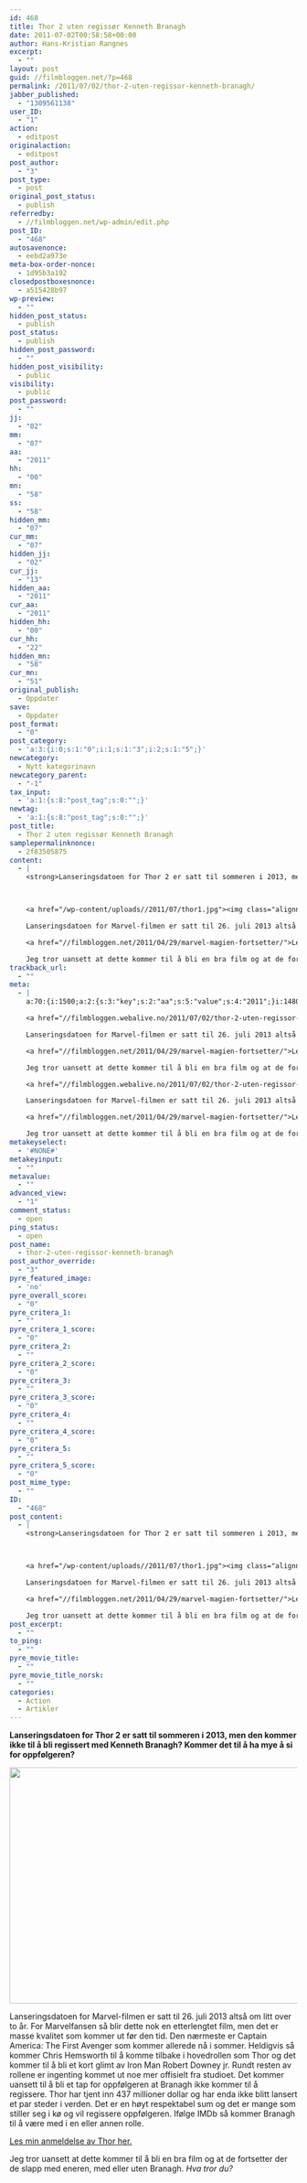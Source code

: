 ```yaml
---
id: 468
title: Thor 2 uten regissør Kenneth Branagh
date: 2011-07-02T00:58:58+00:00
author: Hans-Kristian Rangnes
excerpt:
  - ""
layout: post
guid: //filmbloggen.net/?p=468
permalink: /2011/07/02/thor-2-uten-regissor-kenneth-branagh/
jabber_published:
  - "1309561138"
user_ID:
  - "1"
action:
  - editpost
originalaction:
  - editpost
post_author:
  - "3"
post_type:
  - post
original_post_status:
  - publish
referredby:
  - //filmbloggen.net/wp-admin/edit.php
post_ID:
  - "468"
autosavenonce:
  - eebd2a973e
meta-box-order-nonce:
  - 1d95b3a192
closedpostboxesnonce:
  - a515428b97
wp-preview:
  - ""
hidden_post_status:
  - publish
post_status:
  - publish
hidden_post_password:
  - ""
hidden_post_visibility:
  - public
visibility:
  - public
post_password:
  - ""
jj:
  - "02"
mm:
  - "07"
aa:
  - "2011"
hh:
  - "00"
mn:
  - "58"
ss:
  - "58"
hidden_mm:
  - "07"
cur_mm:
  - "07"
hidden_jj:
  - "02"
cur_jj:
  - "13"
hidden_aa:
  - "2011"
cur_aa:
  - "2011"
hidden_hh:
  - "00"
cur_hh:
  - "22"
hidden_mn:
  - "58"
cur_mn:
  - "51"
original_publish:
  - Oppdater
save:
  - Oppdater
post_format:
  - "0"
post_category:
  - 'a:3:{i:0;s:1:"0";i:1;s:1:"3";i:2;s:1:"5";}'
newcategory:
  - Nytt kategorinavn
newcategory_parent:
  - "-1"
tax_input:
  - 'a:1:{s:8:"post_tag";s:0:"";}'
newtag:
  - 'a:1:{s:8:"post_tag";s:0:"";}'
post_title:
  - Thor 2 uten regissør Kenneth Branagh
samplepermalinknonce:
  - 2f83505875
content:
  - |
    <strong>Lanseringsdatoen for Thor 2 er satt til sommeren i 2013, men den kommer ikke til å bli regissert med Kenneth Branagh? Kommer det til å ha mye å si for oppfølgeren?</strong>



    <a href="/wp-content/uploads//2011/07/thor1.jpg"><img class="alignnone size-large wp-image-665" title="Thor 1" src="/wp-content/uploads//2011/07/thor1-620x413.jpg" alt="" width="620" height="413" /></a>

    Lanseringsdatoen for Marvel-filmen er satt til 26. juli 2013 altså om litt over to år. For Marvelfansen så blir dette nok en etterlengtet film, men det er masse kvalitet som kommer ut før den tid. Den nærmeste er Captain America: The First Avenger som kommer allerede nå i sommer. Heldigvis så kommer Chris Hemsworth til å komme tilbake i hovedrollen som Thor og det kommer til å bli et kort glimt av Iron Man Robert Downey jr. Rundt resten av rollene er ingenting kommet ut noe mer offisielt fra studioet. Det kommer uansett til å bli et tap for oppfølgeren at Branagh ikke kommer til å regissere. Thor har tjent inn 437 millioner dollar og har enda ikke blitt lansert et par steder i verden. Det er en høyt respektabel sum og det er mange som stiller seg i kø og vil regissere oppfølgeren. Ifølge IMDb så kommer Branagh til å være med i en eller annen rolle.

    <a href="//filmbloggen.net/2011/04/29/marvel-magien-fortsetter/">Les min anmeldelse av Thor her.</a>

    Jeg tror uansett at dette kommer til å bli en bra film og at de fortsetter der de slapp med eneren, med eller uten Branagh. <em>Hva tror du?</em>
trackback_url:
  - ""
meta:
  - |
    a:70:{i:1500;a:2:{s:3:"key";s:2:"aa";s:5:"value";s:4:"2011";}i:1480;a:2:{s:3:"key";s:6:"action";s:5:"value";s:8:"editpost";}i:1534;a:2:{s:3:"key";s:13:"advanced_view";s:5:"value";s:1:"1";}i:1488;a:2:{s:3:"key";s:13:"autosavenonce";s:5:"value";s:10:"eebd2a973e";}i:1490;a:2:{s:3:"key";s:20:"closedpostboxesnonce";s:5:"value";s:10:"a515428b97";}i:1535;a:2:{s:3:"key";s:14:"comment_status";s:5:"value";s:4:"open";}i:1525;a:2:{s:3:"key";s:7:"content";s:5:"value";s:1632:"<strong>Lanseringsdatoen for Thor 2 er satt til sommeren i 2013, men den kommer ikke til å bli regissert med Kenneth Branagh? Kommer det til å ha mye å si for oppfølgeren?</strong>

    <a href="//filmbloggen.webalive.no/2011/07/02/thor-2-uten-regissor-kenneth-branagh/manhattan-3/" rel="attachment wp-att-469"><img class="alignnone size-large wp-image-469" title="MANHATTAN" src="//filmbloggen.webalive.no/files/2011/07/thor-1024x682.jpg" alt="" width="600" height="399" /></a>

    Lanseringsdatoen for Marvel-filmen er satt til 26. juli 2013 altså om litt over to år. For Marvelfansen så blir dette nok en etterlengtet film, men det er masse kvalitet som kommer ut før den tid. Den nærmeste er Captain America: The First Avenger som kommer allerede nå i sommer. Heldigvis så kommer Chris Hemsworth til å komme tilbake i hovedrollen som Thor og det kommer til å bli et kort glimt av Iron Man Robert Downey jr. Rundt resten av rollene er ingenting kommet ut noe mer offisielt fra studioet. Det kommer uansett til å bli et tap for oppfølgeren at Branagh ikke kommer til å regissere. Thor har tjent inn 437 millioner dollar og har enda ikke blitt lansert et par steder i verden. Det er en høyt respektabel sum og det er mange som stiller seg i kø og vil regissere oppfølgeren. Ifølge IMDb så kommer Branagh til å være med i en eller annen rolle.

    <a href="//filmbloggen.net/2011/04/29/marvel-magien-fortsetter/">Les min anmeldelse av Thor her.</a>

    Jeg tror uansett at dette kommer til å bli en bra film og at de fortsetter der de slapp med eneren, med eller uten Branagh. <em>Hva tror du?</em>";}i:1509;a:2:{s:3:"key";s:6:"cur_aa";s:5:"value";s:4:"2011";}i:1511;a:2:{s:3:"key";s:6:"cur_hh";s:5:"value";s:2:"17";}i:1507;a:2:{s:3:"key";s:6:"cur_jj";s:5:"value";s:2:"13";}i:1505;a:2:{s:3:"key";s:6:"cur_mm";s:5:"value";s:2:"07";}i:1513;a:2:{s:3:"key";s:6:"cur_mn";s:5:"value";s:2:"01";}i:1526;a:2:{s:3:"key";s:7:"excerpt";s:5:"value";s:0:"";}i:1501;a:2:{s:3:"key";s:2:"hh";s:5:"value";s:2:"00";}i:1508;a:2:{s:3:"key";s:9:"hidden_aa";s:5:"value";s:4:"2011";}i:1510;a:2:{s:3:"key";s:9:"hidden_hh";s:5:"value";s:2:"00";}i:1506;a:2:{s:3:"key";s:9:"hidden_jj";s:5:"value";s:2:"02";}i:1504;a:2:{s:3:"key";s:9:"hidden_mm";s:5:"value";s:2:"07";}i:1512;a:2:{s:3:"key";s:9:"hidden_mn";s:5:"value";s:2:"58";}i:1494;a:2:{s:3:"key";s:20:"hidden_post_password";s:5:"value";s:0:"";}i:1492;a:2:{s:3:"key";s:18:"hidden_post_status";s:5:"value";s:7:"publish";}i:1495;a:2:{s:3:"key";s:22:"hidden_post_visibility";s:5:"value";s:6:"public";}i:1552;a:2:{s:3:"key";s:2:"ID";s:5:"value";s:3:"468";}i:637;a:2:{s:3:"key";s:16:"jabber_published";s:5:"value";s:10:"1309561138";}i:1498;a:2:{s:3:"key";s:2:"jj";s:5:"value";s:2:"02";}i:1489;a:2:{s:3:"key";s:20:"meta-box-order-nonce";s:5:"value";s:10:"1d95b3a192";}i:1531;a:2:{s:3:"key";s:12:"metakeyinput";s:5:"value";s:0:"";}i:1530;a:2:{s:3:"key";s:13:"metakeyselect";s:5:"value";s:6:"#NONE#";}i:1532;a:2:{s:3:"key";s:9:"metavalue";s:5:"value";s:0:"";}i:1499;a:2:{s:3:"key";s:2:"mm";s:5:"value";s:2:"07";}i:1502;a:2:{s:3:"key";s:2:"mn";s:5:"value";s:2:"58";}i:1518;a:2:{s:3:"key";s:11:"newcategory";s:5:"value";s:17:"Nytt kategorinavn";}i:1519;a:2:{s:3:"key";s:18:"newcategory_parent";s:5:"value";s:2:"-1";}i:1481;a:2:{s:3:"key";s:14:"originalaction";s:5:"value";s:8:"editpost";}i:1484;a:2:{s:3:"key";s:20:"original_post_status";s:5:"value";s:7:"publish";}i:1514;a:2:{s:3:"key";s:16:"original_publish";s:5:"value";s:8:"Oppdater";}i:1536;a:2:{s:3:"key";s:11:"ping_status";s:5:"value";s:4:"open";}i:1482;a:2:{s:3:"key";s:11:"post_author";s:5:"value";s:1:"3";}i:1538;a:2:{s:3:"key";s:20:"post_author_override";s:5:"value";s:1:"3";}i:1553;a:2:{s:3:"key";s:12:"post_content";s:5:"value";s:1632:"<strong>Lanseringsdatoen for Thor 2 er satt til sommeren i 2013, men den kommer ikke til å bli regissert med Kenneth Branagh? Kommer det til å ha mye å si for oppfølgeren?</strong>

    <a href="//filmbloggen.webalive.no/2011/07/02/thor-2-uten-regissor-kenneth-branagh/manhattan-3/" rel="attachment wp-att-469"><img class="alignnone size-large wp-image-469" title="MANHATTAN" src="//filmbloggen.webalive.no/files/2011/07/thor-1024x682.jpg" alt="" width="600" height="399" /></a>

    Lanseringsdatoen for Marvel-filmen er satt til 26. juli 2013 altså om litt over to år. For Marvelfansen så blir dette nok en etterlengtet film, men det er masse kvalitet som kommer ut før den tid. Den nærmeste er Captain America: The First Avenger som kommer allerede nå i sommer. Heldigvis så kommer Chris Hemsworth til å komme tilbake i hovedrollen som Thor og det kommer til å bli et kort glimt av Iron Man Robert Downey jr. Rundt resten av rollene er ingenting kommet ut noe mer offisielt fra studioet. Det kommer uansett til å bli et tap for oppfølgeren at Branagh ikke kommer til å regissere. Thor har tjent inn 437 millioner dollar og har enda ikke blitt lansert et par steder i verden. Det er en høyt respektabel sum og det er mange som stiller seg i kø og vil regissere oppfølgeren. Ifølge IMDb så kommer Branagh til å være med i en eller annen rolle.

    <a href="//filmbloggen.net/2011/04/29/marvel-magien-fortsetter/">Les min anmeldelse av Thor her.</a>

    Jeg tror uansett at dette kommer til å bli en bra film og at de fortsetter der de slapp med eneren, med eller uten Branagh. <em>Hva tror du?</em>";}i:1554;a:2:{s:3:"key";s:12:"post_excerpt";s:5:"value";s:0:"";}i:1516;a:2:{s:3:"key";s:11:"post_format";s:5:"value";s:1:"0";}i:1487;a:2:{s:3:"key";s:7:"post_ID";s:5:"value";s:3:"468";}i:1551;a:2:{s:3:"key";s:14:"post_mime_type";s:5:"value";s:0:"";}i:1537;a:2:{s:3:"key";s:9:"post_name";s:5:"value";s:36:"thor-2-uten-regissor-kenneth-branagh";}i:1497;a:2:{s:3:"key";s:13:"post_password";s:5:"value";s:0:"";}i:1493;a:2:{s:3:"key";s:11:"post_status";s:5:"value";s:7:"publish";}i:1523;a:2:{s:3:"key";s:10:"post_title";s:5:"value";s:37:"Thor 2 uten regissør Kenneth Branagh";}i:1483;a:2:{s:3:"key";s:9:"post_type";s:5:"value";s:4:"post";}i:1541;a:2:{s:3:"key";s:14:"pyre_critera_1";s:5:"value";s:0:"";}i:1542;a:2:{s:3:"key";s:20:"pyre_critera_1_score";s:5:"value";s:1:"0";}i:1543;a:2:{s:3:"key";s:14:"pyre_critera_2";s:5:"value";s:0:"";}i:1544;a:2:{s:3:"key";s:20:"pyre_critera_2_score";s:5:"value";s:1:"0";}i:1545;a:2:{s:3:"key";s:14:"pyre_critera_3";s:5:"value";s:0:"";}i:1546;a:2:{s:3:"key";s:20:"pyre_critera_3_score";s:5:"value";s:1:"0";}i:1547;a:2:{s:3:"key";s:14:"pyre_critera_4";s:5:"value";s:0:"";}i:1548;a:2:{s:3:"key";s:20:"pyre_critera_4_score";s:5:"value";s:1:"0";}i:1549;a:2:{s:3:"key";s:14:"pyre_critera_5";s:5:"value";s:0:"";}i:1550;a:2:{s:3:"key";s:20:"pyre_critera_5_score";s:5:"value";s:1:"0";}i:1539;a:2:{s:3:"key";s:19:"pyre_featured_image";s:5:"value";s:2:"no";}i:1540;a:2:{s:3:"key";s:18:"pyre_overall_score";s:5:"value";s:1:"0";}i:1485;a:2:{s:3:"key";s:10:"referredby";s:5:"value";s:48:"//filmbloggen.webalive.no/wp-admin/edit.php";}i:1524;a:2:{s:3:"key";s:20:"samplepermalinknonce";s:5:"value";s:10:"2f83505875";}i:1515;a:2:{s:3:"key";s:4:"save";s:5:"value";s:8:"Oppdater";}i:1503;a:2:{s:3:"key";s:2:"ss";s:5:"value";s:2:"58";}i:1555;a:2:{s:3:"key";s:7:"to_ping";s:5:"value";s:0:"";}i:1527;a:2:{s:3:"key";s:13:"trackback_url";s:5:"value";s:0:"";}i:1479;a:2:{s:3:"key";s:7:"user_ID";s:5:"value";s:1:"1";}i:1496;a:2:{s:3:"key";s:10:"visibility";s:5:"value";s:6:"public";}i:1491;a:2:{s:3:"key";s:10:"wp-preview";s:5:"value";s:0:"";}}
metakeyselect:
  - '#NONE#'
metakeyinput:
  - ""
metavalue:
  - ""
advanced_view:
  - "1"
comment_status:
  - open
ping_status:
  - open
post_name:
  - thor-2-uten-regissor-kenneth-branagh
post_author_override:
  - "3"
pyre_featured_image:
  - 'no'
pyre_overall_score:
  - "0"
pyre_critera_1:
  - ""
pyre_critera_1_score:
  - "0"
pyre_critera_2:
  - ""
pyre_critera_2_score:
  - "0"
pyre_critera_3:
  - ""
pyre_critera_3_score:
  - "0"
pyre_critera_4:
  - ""
pyre_critera_4_score:
  - "0"
pyre_critera_5:
  - ""
pyre_critera_5_score:
  - "0"
post_mime_type:
  - ""
ID:
  - "468"
post_content:
  - |
    <strong>Lanseringsdatoen for Thor 2 er satt til sommeren i 2013, men den kommer ikke til å bli regissert med Kenneth Branagh? Kommer det til å ha mye å si for oppfølgeren?</strong>



    <a href="/wp-content/uploads//2011/07/thor1.jpg"><img class="alignnone size-large wp-image-665" title="Thor 1" src="/wp-content/uploads//2011/07/thor1-620x413.jpg" alt="" width="620" height="413" /></a>

    Lanseringsdatoen for Marvel-filmen er satt til 26. juli 2013 altså om litt over to år. For Marvelfansen så blir dette nok en etterlengtet film, men det er masse kvalitet som kommer ut før den tid. Den nærmeste er Captain America: The First Avenger som kommer allerede nå i sommer. Heldigvis så kommer Chris Hemsworth til å komme tilbake i hovedrollen som Thor og det kommer til å bli et kort glimt av Iron Man Robert Downey jr. Rundt resten av rollene er ingenting kommet ut noe mer offisielt fra studioet. Det kommer uansett til å bli et tap for oppfølgeren at Branagh ikke kommer til å regissere. Thor har tjent inn 437 millioner dollar og har enda ikke blitt lansert et par steder i verden. Det er en høyt respektabel sum og det er mange som stiller seg i kø og vil regissere oppfølgeren. Ifølge IMDb så kommer Branagh til å være med i en eller annen rolle.

    <a href="//filmbloggen.net/2011/04/29/marvel-magien-fortsetter/">Les min anmeldelse av Thor her.</a>

    Jeg tror uansett at dette kommer til å bli en bra film og at de fortsetter der de slapp med eneren, med eller uten Branagh. <em>Hva tror du?</em>
post_excerpt:
  - ""
to_ping:
  - ""
pyre_movie_title:
  - ""
pyre_movie_title_norsk:
  - ""
categories:
  - Action
  - Artikler
---
```

**Lanseringsdatoen for Thor 2 er satt til sommeren i 2013, men den kommer ikke til å bli regissert med Kenneth Branagh? Kommer det til å ha mye å si for oppfølgeren?**



[<img class="alignnone size-large wp-image-665" title="Thor 1" src="/wp-content/uploads//2011/07/thor1-620x413.jpg" alt="" width="620" height="413" />](/wp-content/uploads//2011/07/thor1.jpg)

Lanseringsdatoen for Marvel-filmen er satt til 26. juli 2013 altså om litt over to år. For Marvelfansen så blir dette nok en etterlengtet film, men det er masse kvalitet som kommer ut før den tid. Den nærmeste er Captain America: The First Avenger som kommer allerede nå i sommer. Heldigvis så kommer Chris Hemsworth til å komme tilbake i hovedrollen som Thor og det kommer til å bli et kort glimt av Iron Man Robert Downey jr. Rundt resten av rollene er ingenting kommet ut noe mer offisielt fra studioet. Det kommer uansett til å bli et tap for oppfølgeren at Branagh ikke kommer til å regissere. Thor har tjent inn 437 millioner dollar og har enda ikke blitt lansert et par steder i verden. Det er en høyt respektabel sum og det er mange som stiller seg i kø og vil regissere oppfølgeren. Ifølge IMDb så kommer Branagh til å være med i en eller annen rolle.

[Les min anmeldelse av Thor her.](//filmbloggen.net/2011/04/29/marvel-magien-fortsetter/)

Jeg tror uansett at dette kommer til å bli en bra film og at de fortsetter der de slapp med eneren, med eller uten Branagh. _Hva tror du?_
